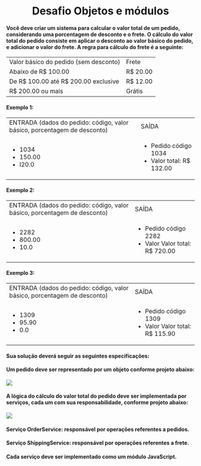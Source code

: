<h1 align="center"> Desafio Objetos e módulos</h1>

<h4>Você deve criar um sistema para calcular o valor total de um pedido, considerando uma porcentagem
de desconto e o frete. O cálculo do valor total do pedido consiste em aplicar o desconto ao valor
básico do pedido, e adicionar o valor do frete. A regra para cálculo do frete é a seguinte: </h4>



<table>
    <tr>
        <td>Valor básico do pedido (sem desconto)</td>
        <td>Frete</td>
    </tr>
    <tr>
        <td>Abaixo de R$ 100.00 </td>
        <td>R$ 20.00</td>
    </tr>
    <tr>
        <td>De R$ 100.00 até R$ 200.00 exclusive</td>
        <td>R$ 12.00</td>
    </tr>
  <tr>
        <td>R$ 200.00 ou mais</td>
        <td>Grátis</td>
    </tr>
</table>

<h4>Exemplo 1:</h4>
<table>
    <tr>
        <td>ENTRADA (dados do pedido: código, valor básico,
porcentagem de desconto)</td>
        <td>SAÍDA</td>
    </tr>
    <tr>
        <td><ul>
              <li>1034</li>
              <li>150.00</li>
              <li>I20.0</li>
              </ul></td>
        <td><ul>
              <li>Pedido código 1034</li>
              <li>Valor total: R$ 132.00</li>
              </ul></td></td>
    </tr>
    </table>
    
  <h4>Exemplo 2:</h4> 
<table>
    <tr>
        <td>ENTRADA (dados do pedido: código, valor básico,
porcentagem de desconto)</td>
        <td>SAÍDA</td>
    </tr>
    <tr>
        <td><ul>
              <li>2282</li>
              <li>800.00</li>
              <li>10.0</li>
              </ul></td>
        <td><ul>
              <li>Pedido código 2282</li>
              <li>Valor Valor total: R$ 720.00</li>
              </ul></td></td>
    </tr>
    </table>
    
  <h4>Exemplo 3:</h4> 
    <table>
    <tr>
        <td>ENTRADA (dados do pedido: código, valor básico,
porcentagem de desconto)</td>
        <td>SAÍDA</td>
    </tr>
    <tr>
        <td><ul>
              <li>1309</li>
              <li>95.90</li>
              <li>0.0</li>
              </ul></td>
        <td><ul>
              <li>Pedido código 1309</li>
              <li>Valor Valor total: R$ 115.90</li>
              </ul></td></td>
    </tr>
         </table>
          <h4>Sua solução deverá seguir as seguintes especificações:</h4> 
           <h4>Um pedido deve ser representado por um objeto conforme projeto abaixo:</h4> 
           <div>
              <img  src = "https://user-images.githubusercontent.com/85500087/231861457-4e761935-3c78-45fd-8a2a-7064f42538f5.png">
         </div>
        <h4>A lógica do cálculo do valor total do pedido deve ser implementada por serviços, cada um com sua
                   responsabilidade, conforme projeto abaixo:</h4> 
                    <div>
              <img  src = "https://user-images.githubusercontent.com/85500087/231864380-39588e9e-ee15-4b51-b4ef-158fc9575f33.png">
         </div>
           <h4>Serviço OrderService: responsável por operações referentes a pedidos.</h4> 
           <h4>Serviço ShippingService: responsável por operações referentes a frete.</h4> 
           <h4>Cada serviço deve ser implementado como um módulo JavaScript.</h4> 

           
    
           
    


